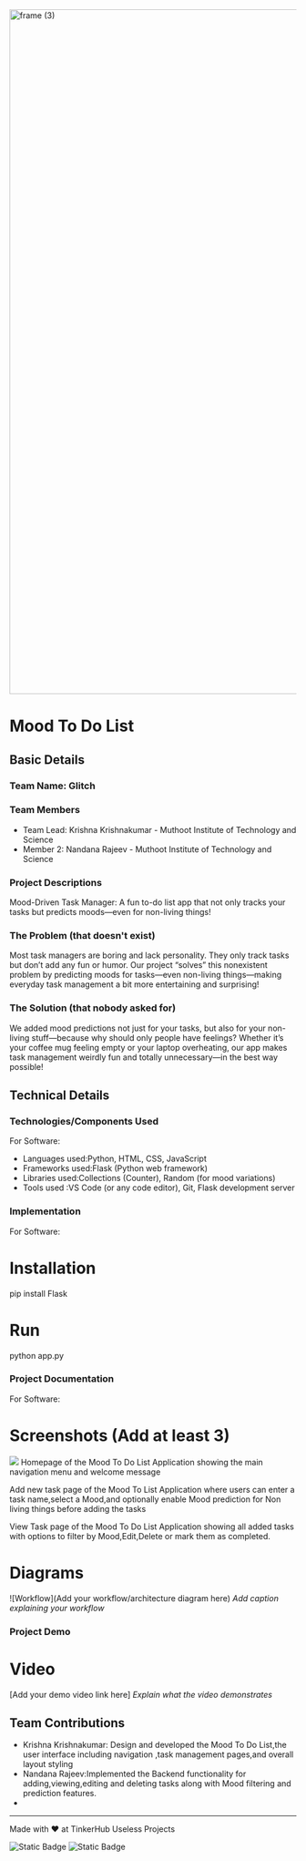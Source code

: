 <img width="3188" height="1202" alt="frame (3)" src="https://github.com/user-attachments/assets/517ad8e9-ad22-457d-9538-a9e62d137cd7" />


# Mood To Do List 


## Basic Details
### Team Name: Glitch


### Team Members
- Team Lead: Krishna Krishnakumar - Muthoot Institute of Technology and Science
- Member 2: Nandana Rajeev - Muthoot Institute of Technology and Science


### Project Descriptions 
Mood-Driven Task Manager: A fun to-do list app that not only tracks your tasks but predicts moods—even for non-living things!

### The Problem (that doesn't exist)
Most task managers are boring and lack personality. They only track tasks but don’t add any fun or humor. Our project “solves” this nonexistent problem by predicting moods for tasks—even non-living things—making everyday task management a bit more entertaining and surprising!

### The Solution (that nobody asked for)
We added mood predictions not just for your tasks, but also for your non-living stuff—because why should only people have feelings? Whether it’s your coffee mug feeling empty or your laptop overheating, our app makes task management weirdly fun and totally unnecessary—in the best way possible!

## Technical Details
### Technologies/Components Used
For Software:
- Languages used:Python, HTML, CSS, JavaScript
- Frameworks used:Flask (Python web framework)
- Libraries used:Collections (Counter), Random (for mood variations)
- Tools used :VS Code (or any code editor), Git, Flask development server
### Implementation
For Software:
# Installation
pip install Flask

# Run
python app.py

### Project Documentation
For Software:

# Screenshots (Add at least 3)
![]("./home.png")
Homepage of the Mood To Do List Application showing the main navigation menu and welcome message

Add new task page of the Mood To List Application where users can enter a task name,select a Mood,and optionally enable Mood prediction for Non living things before adding the tasks

View Task page of the Mood To Do List Application showing all added tasks with options to filter by Mood,Edit,Delete or mark them as completed.

# Diagrams
![Workflow](Add your workflow/architecture diagram here)
*Add caption explaining your workflow*

### Project Demo
# Video
[Add your demo video link here]
*Explain what the video demonstrates*

## Team Contributions
- Krishna Krishnakumar: Design and developed the Mood To Do List,the user interface including navigation ,task management pages,and overall layout styling
- Nandana Rajeev:Implemented the Backend functionality for adding,viewing,editing and deleting tasks along with Mood filtering and prediction features.
- 
---
Made with ❤️ at TinkerHub Useless Projects 

![Static Badge](https://img.shields.io/badge/TinkerHub-24?color=%23000000&link=https%3A%2F%2Fwww.tinkerhub.org%2F)
![Static Badge](https://img.shields.io/badge/UselessProjects--25-25?link=https%3A%2F%2Fwww.tinkerhub.org%2Fevents%2FQ2Q1TQKX6Q%2FUseless%2520Projects)
